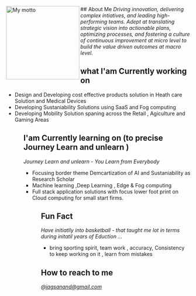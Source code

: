 <div>
<img src="https://github.com/jagsanand76/jagsanand76/assets/32331987/93c2bb46-d175-4d3d-a84b-a64b57616f04" alt="My motto" width="200" height="200" align="left"/>
</div>

<div>
## About Me
<i> Driving innovation, delivering complex intiatives, and leading high-performing teams. Adept at translating strategic vision into actionable plans, optimizing processes, and fostering a culture of continuous improvement at micro level to build the value driven outcomes at macro level. </i> 

## what I'am Currently working on
<ul>
  <li> Design and Developing cost effective products solution in Heath care Solution and Medical Devices</li>
  <li> Developing Sustaniability Solutions using SaaS and Fog computing</li>
  <li> Developing Mobility Solution spaning across the Retail , Agiculture and Gaming Areas </li>
<ul>
  
## I'am Currently learning on (to precise Journey Learn and unlearn )
<i>Journey Learn and unlearn - You Learn from Everybody</i>
<ul>
  <li> Focusing border theme Demcartization of AI and Sustaniability as Research Scholar</li>
  <li> Machine learning ,Deep Learning , Edge & Fog computing</li>
  <li> Full stack application solutions with focus lower foot print on Cloud computing for small start firms.
<ul>

## Fun Fact
  <i> Have initiatlly into basketball - that taught me lot in terms during initatil years of Eduction ...</i>
      <ul>
         <li>bring sporting spirit, team work , accuracy, Consistency to keep working on it , learn from mistakes </i>
      </ul>   

## How to reach to me
<i>@jagsanand@gmail.com</i>
</div>
